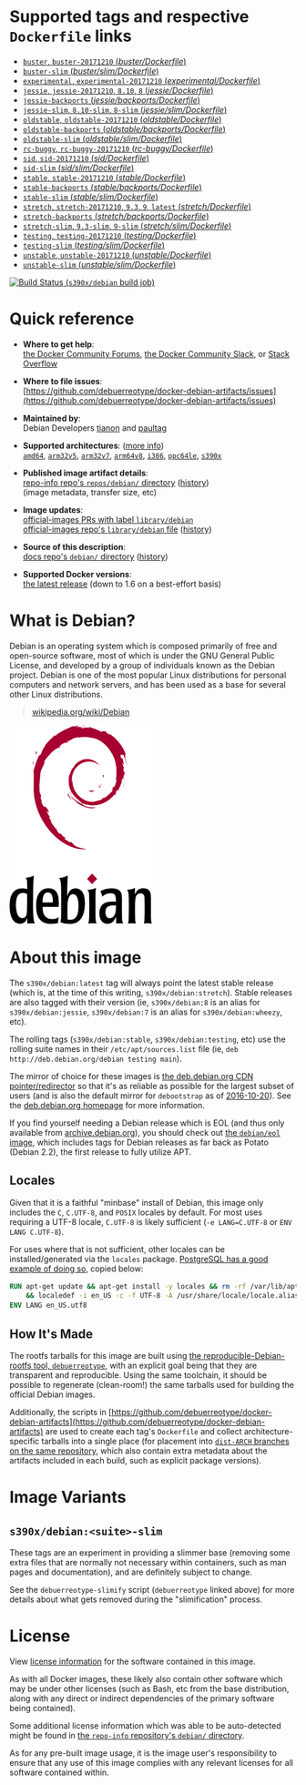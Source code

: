 <!--

********************************************************************************

WARNING:

    DO NOT EDIT "debian/README.md"

    IT IS AUTO-GENERATED

    (from the other files in "debian/" combined with a set of templates)

********************************************************************************

-->

# Supported tags and respective `Dockerfile` links

-	[`buster`, `buster-20171210` (*buster/Dockerfile*)](https://github.com/debuerreotype/docker-debian-artifacts/blob/744c907aa057f33c2e7e4449cc30f2d0a79b5eef/buster/Dockerfile)
-	[`buster-slim` (*buster/slim/Dockerfile*)](https://github.com/debuerreotype/docker-debian-artifacts/blob/744c907aa057f33c2e7e4449cc30f2d0a79b5eef/buster/slim/Dockerfile)
-	[`experimental`, `experimental-20171210` (*experimental/Dockerfile*)](https://github.com/debuerreotype/docker-debian-artifacts/blob/744c907aa057f33c2e7e4449cc30f2d0a79b5eef/experimental/Dockerfile)
-	[`jessie`, `jessie-20171210`, `8.10`, `8` (*jessie/Dockerfile*)](https://github.com/debuerreotype/docker-debian-artifacts/blob/744c907aa057f33c2e7e4449cc30f2d0a79b5eef/jessie/Dockerfile)
-	[`jessie-backports` (*jessie/backports/Dockerfile*)](https://github.com/debuerreotype/docker-debian-artifacts/blob/744c907aa057f33c2e7e4449cc30f2d0a79b5eef/jessie/backports/Dockerfile)
-	[`jessie-slim`, `8.10-slim`, `8-slim` (*jessie/slim/Dockerfile*)](https://github.com/debuerreotype/docker-debian-artifacts/blob/744c907aa057f33c2e7e4449cc30f2d0a79b5eef/jessie/slim/Dockerfile)
-	[`oldstable`, `oldstable-20171210` (*oldstable/Dockerfile*)](https://github.com/debuerreotype/docker-debian-artifacts/blob/744c907aa057f33c2e7e4449cc30f2d0a79b5eef/oldstable/Dockerfile)
-	[`oldstable-backports` (*oldstable/backports/Dockerfile*)](https://github.com/debuerreotype/docker-debian-artifacts/blob/744c907aa057f33c2e7e4449cc30f2d0a79b5eef/oldstable/backports/Dockerfile)
-	[`oldstable-slim` (*oldstable/slim/Dockerfile*)](https://github.com/debuerreotype/docker-debian-artifacts/blob/744c907aa057f33c2e7e4449cc30f2d0a79b5eef/oldstable/slim/Dockerfile)
-	[`rc-buggy`, `rc-buggy-20171210` (*rc-buggy/Dockerfile*)](https://github.com/debuerreotype/docker-debian-artifacts/blob/744c907aa057f33c2e7e4449cc30f2d0a79b5eef/rc-buggy/Dockerfile)
-	[`sid`, `sid-20171210` (*sid/Dockerfile*)](https://github.com/debuerreotype/docker-debian-artifacts/blob/744c907aa057f33c2e7e4449cc30f2d0a79b5eef/sid/Dockerfile)
-	[`sid-slim` (*sid/slim/Dockerfile*)](https://github.com/debuerreotype/docker-debian-artifacts/blob/744c907aa057f33c2e7e4449cc30f2d0a79b5eef/sid/slim/Dockerfile)
-	[`stable`, `stable-20171210` (*stable/Dockerfile*)](https://github.com/debuerreotype/docker-debian-artifacts/blob/744c907aa057f33c2e7e4449cc30f2d0a79b5eef/stable/Dockerfile)
-	[`stable-backports` (*stable/backports/Dockerfile*)](https://github.com/debuerreotype/docker-debian-artifacts/blob/744c907aa057f33c2e7e4449cc30f2d0a79b5eef/stable/backports/Dockerfile)
-	[`stable-slim` (*stable/slim/Dockerfile*)](https://github.com/debuerreotype/docker-debian-artifacts/blob/744c907aa057f33c2e7e4449cc30f2d0a79b5eef/stable/slim/Dockerfile)
-	[`stretch`, `stretch-20171210`, `9.3`, `9`, `latest` (*stretch/Dockerfile*)](https://github.com/debuerreotype/docker-debian-artifacts/blob/744c907aa057f33c2e7e4449cc30f2d0a79b5eef/stretch/Dockerfile)
-	[`stretch-backports` (*stretch/backports/Dockerfile*)](https://github.com/debuerreotype/docker-debian-artifacts/blob/744c907aa057f33c2e7e4449cc30f2d0a79b5eef/stretch/backports/Dockerfile)
-	[`stretch-slim`, `9.3-slim`, `9-slim` (*stretch/slim/Dockerfile*)](https://github.com/debuerreotype/docker-debian-artifacts/blob/744c907aa057f33c2e7e4449cc30f2d0a79b5eef/stretch/slim/Dockerfile)
-	[`testing`, `testing-20171210` (*testing/Dockerfile*)](https://github.com/debuerreotype/docker-debian-artifacts/blob/744c907aa057f33c2e7e4449cc30f2d0a79b5eef/testing/Dockerfile)
-	[`testing-slim` (*testing/slim/Dockerfile*)](https://github.com/debuerreotype/docker-debian-artifacts/blob/744c907aa057f33c2e7e4449cc30f2d0a79b5eef/testing/slim/Dockerfile)
-	[`unstable`, `unstable-20171210` (*unstable/Dockerfile*)](https://github.com/debuerreotype/docker-debian-artifacts/blob/744c907aa057f33c2e7e4449cc30f2d0a79b5eef/unstable/Dockerfile)
-	[`unstable-slim` (*unstable/slim/Dockerfile*)](https://github.com/debuerreotype/docker-debian-artifacts/blob/744c907aa057f33c2e7e4449cc30f2d0a79b5eef/unstable/slim/Dockerfile)

[![Build Status](https://doi-janky.infosiftr.net/job/multiarch/job/s390x/job/debian/badge/icon) (`s390x/debian` build job)](https://doi-janky.infosiftr.net/job/multiarch/job/s390x/job/debian/)

# Quick reference

-	**Where to get help**:  
	[the Docker Community Forums](https://forums.docker.com/), [the Docker Community Slack](https://blog.docker.com/2016/11/introducing-docker-community-directory-docker-community-slack/), or [Stack Overflow](https://stackoverflow.com/search?tab=newest&q=docker)

-	**Where to file issues**:  
	[https://github.com/debuerreotype/docker-debian-artifacts/issues](https://github.com/debuerreotype/docker-debian-artifacts/issues)

-	**Maintained by**:  
	Debian Developers [tianon](https://qa.debian.org/developer.php?login=tianon) and [paultag](https://qa.debian.org/developer.php?login=paultag)

-	**Supported architectures**: ([more info](https://github.com/docker-library/official-images#architectures-other-than-amd64))  
	[`amd64`](https://hub.docker.com/r/amd64/debian/), [`arm32v5`](https://hub.docker.com/r/arm32v5/debian/), [`arm32v7`](https://hub.docker.com/r/arm32v7/debian/), [`arm64v8`](https://hub.docker.com/r/arm64v8/debian/), [`i386`](https://hub.docker.com/r/i386/debian/), [`ppc64le`](https://hub.docker.com/r/ppc64le/debian/), [`s390x`](https://hub.docker.com/r/s390x/debian/)

-	**Published image artifact details**:  
	[repo-info repo's `repos/debian/` directory](https://github.com/docker-library/repo-info/blob/master/repos/debian) ([history](https://github.com/docker-library/repo-info/commits/master/repos/debian))  
	(image metadata, transfer size, etc)

-	**Image updates**:  
	[official-images PRs with label `library/debian`](https://github.com/docker-library/official-images/pulls?q=label%3Alibrary%2Fdebian)  
	[official-images repo's `library/debian` file](https://github.com/docker-library/official-images/blob/master/library/debian) ([history](https://github.com/docker-library/official-images/commits/master/library/debian))

-	**Source of this description**:  
	[docs repo's `debian/` directory](https://github.com/docker-library/docs/tree/master/debian) ([history](https://github.com/docker-library/docs/commits/master/debian))

-	**Supported Docker versions**:  
	[the latest release](https://github.com/docker/docker-ce/releases/latest) (down to 1.6 on a best-effort basis)

# What is Debian?

Debian is an operating system which is composed primarily of free and open-source software, most of which is under the GNU General Public License, and developed by a group of individuals known as the Debian project. Debian is one of the most popular Linux distributions for personal computers and network servers, and has been used as a base for several other Linux distributions.

> [wikipedia.org/wiki/Debian](https://en.wikipedia.org/wiki/Debian)

![logo](https://raw.githubusercontent.com/docker-library/docs/b449be7df57e9ed9086bb5821bfb5d6cdc5d67a4/debian/logo.png)

# About this image

The `s390x/debian:latest` tag will always point the latest stable release (which is, at the time of this writing, `s390x/debian:stretch`). Stable releases are also tagged with their version (ie, `s390x/debian:8` is an alias for `s390x/debian:jessie`, `s390x/debian:7` is an alias for `s390x/debian:wheezy`, etc).

The rolling tags (`s390x/debian:stable`, `s390x/debian:testing`, etc) use the rolling suite names in their `/etc/apt/sources.list` file (ie, `deb http://deb.debian.org/debian testing main`).

The mirror of choice for these images is [the deb.debian.org CDN pointer/redirector](https://deb.debian.org) so that it's as reliable as possible for the largest subset of users (and is also the default mirror for `debootstrap` as of [2016-10-20](https://anonscm.debian.org/cgit/d-i/debootstrap.git/commit/?id=9e8bc60ad1ccf3a25ce7890526b70059f3e770de)). See the [deb.debian.org homepage](https://deb.debian.org) for more information.

If you find yourself needing a Debian release which is EOL (and thus only available from [archive.debian.org](http://archive.debian.org)), you should check out [the `debian/eol` image](https://hub.docker.com/r/debian/eol/), which includes tags for Debian releases as far back as Potato (Debian 2.2), the first release to fully utilize APT.

## Locales

Given that it is a faithful "minbase" install of Debian, this image only includes the `C`, `C.UTF-8`, and `POSIX` locales by default. For most uses requiring a UTF-8 locale, `C.UTF-8` is likely sufficient (`-e LANG=C.UTF-8` or `ENV LANG C.UTF-8`).

For uses where that is not sufficient, other locales can be installed/generated via the `locales` package. [PostgreSQL has a good example of doing so](https://github.com/docker-library/postgres/blob/69bc540ecfffecce72d49fa7e4a46680350037f9/9.6/Dockerfile#L21-L24), copied below:

```dockerfile
RUN apt-get update && apt-get install -y locales && rm -rf /var/lib/apt/lists/* \
	&& localedef -i en_US -c -f UTF-8 -A /usr/share/locale/locale.alias en_US.UTF-8
ENV LANG en_US.utf8
```

## How It's Made

The rootfs tarballs for this image are built using [the reproducible-Debian-rootfs tool, `debuerreotype`](https://github.com/debuerreotype/debuerreotype), with an explicit goal being that they are transparent and reproducible. Using the same toolchain, it should be possible to regenerate (clean-room!) the same tarballs used for building the official Debian images.

Additionally, the scripts in [https://github.com/debuerreotype/docker-debian-artifacts](https://github.com/debuerreotype/docker-debian-artifacts) are used to create each tag's `Dockerfile` and collect architecture-specific tarballs into a single place (for placement into [`dist-ARCH` branches on the same repository](https://github.com/debuerreotype/docker-debian-artifacts/branches), which also contain extra metadata about the artifacts included in each build, such as explicit package versions).

# Image Variants

## `s390x/debian:<suite>-slim`

These tags are an experiment in providing a slimmer base (removing some extra files that are normally not necessary within containers, such as man pages and documentation), and are definitely subject to change.

See the `debuerreotype-slimify` script (`debuerreotype` linked above) for more details about what gets removed during the "slimification" process.

# License

View [license information](https://www.debian.org/social_contract#guidelines) for the software contained in this image.

As with all Docker images, these likely also contain other software which may be under other licenses (such as Bash, etc from the base distribution, along with any direct or indirect dependencies of the primary software being contained).

Some additional license information which was able to be auto-detected might be found in [the `repo-info` repository's `debian/` directory](https://github.com/docker-library/repo-info/tree/master/repos/debian).

As for any pre-built image usage, it is the image user's responsibility to ensure that any use of this image complies with any relevant licenses for all software contained within.

